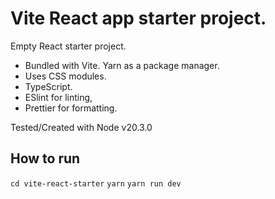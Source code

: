 # Vite React app starter project.

Empty React starter project.

- Bundled with Vite. Yarn as a package manager. 
- Uses CSS modules.
- TypeScript.
- ESlint for linting, 
- Prettier for formatting.


Tested/Created with Node v20.3.0


## How to run

`cd vite-react-starter`
`yarn`
`yarn run dev`

